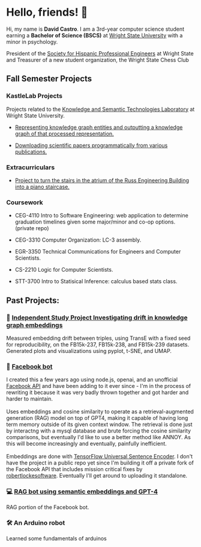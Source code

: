 # Hello, friends! 👋

Hi, my name is **David Castro**. I am a 3rd-year computer science student earning a **Bachelor of Science (BSCS)** at [Wright State University](https://www.wright.edu) with a minor in psychology.

President of the [Society for Hispanic Professional Engineers](https://wright.campuslabs.com/engage/organization/society-of-hispanic-professional-engineers) at Wright State and Treasurer of a new student organization, the Wright State Chess Club

## Fall Semester Projects 

### KastleLab Projects

Projects related to the [Knowledge and Semantic Technologies Laboratory](https://kastle.cs.wright.edu/) at Wright State University. 

- [Representing knowledge graph entities and outputting a knowledge graph of that processed representation.](https://github.com/castey/CodeForKastle/windower)

- [Downloading scientific papers programmatically from various publications.](https://github.com/castey/CodeForKastle/paper-scraper)

### Extracurriculars
- [Project to turn the stairs in the atrium of the Russ Engineering Building into a piano staircase.](https://github.com/BoffinFactory/PianoStaircase)

### Coursework

- CEG-4110 Intro to Software Engineering: web application to determine graduation timelines given some major/minor and co-op options. (private repo)

- CEG-3310 Computer Organization: LC-3 assembly.

- EGR-3350 Technical Communications for Engineers and Computer Scientists.

- CS-2210 Logic for Computer Scientists.

- STT-3700 Intro to Statisical Inference: calculus based stats class.

## Past Projects:

### 🔬 [Independent Study Project Investigating drift in knowledge graph embeddings](https://github.com/castey/KGE-IS) 
Measured embedding drift between triples, using TransE with a fixed seed for reproducibility, on the FB15k-237, FB15k-238, and FB15k-239 datasets. Generated plots and visualizations using pyplot, t-SNE, and UMAP.

### 🤖 [Facebook bot](https://github.com/castey/facebook-chat-bot)
I created this a few years ago using node.js, openai, and an unofficial [Facebook API](https://github.com/Schmavery/facebook-chat-api) and have been adding to it ever since - I'm in the process of rewriting it because it was very badly thrown together and got harder and harder to maintain.<br><br>Uses embeddings and cosine similarity to operate as a retrieval-augmented generation (RAG) model on top of GPT4, making it capable of having long term memory outside of its given context window. The retrieval is done just by interactng with a mysql database and brute forcing the cosine similarity comparisons, but eventually I'd like to use a better method like ANNOY. As this will become increasingly and eventually, painfully inefficient.<br><br>Embeddings are done with [TensorFlow Universal Sentence Encoder](https://github.com/tensorflow/tfjs-models/tree/master/universal-sentence-encoder). I don't have the project in a public repo yet since I'm building it off a private fork of the Facebook API that includes mission critical fixes by [robertlockesoftware](https://github.com/robertlockesoftware). Eventually I'll get around to uploading it standalone.

### 💻 [RAG bot using semantic embeddings and GPT-4](https://github.com/castey/ragBot)

RAG portion of the Facebook bot.

### 🛠️ An Arduino robot
Learned some fundamentals of arduinos
